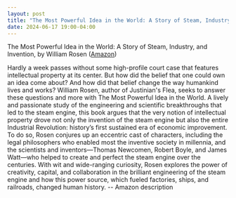 ```yaml
---
layout: post
title: "The Most Powerful Idea in the World: A Story of Steam, Industry, and Invention"
date: 2024-06-17 19:00-04:00
---
```

The Most Powerful Idea in the World: A Story of Steam, Industry, and Invention, by William Rosen ([Amazon](https://www.amazon.com/Most-Powerful-Idea-World-Invention/dp/0226726347/))

Hardly a week passes without some high-profile court case that features intellectual property at its center. But how did the belief that one could own an idea come about? And how did that belief change the way humankind lives and works?
William Rosen, author of Justinian's Flea, seeks to answer these questions and more with The Most Powerful Idea in the World. A lively and passionate study of the engineering and scientific breakthroughs that led to the steam engine, this book argues that the very notion of intellectual property drove not only the invention of the steam engine but also the entire Industrial Revolution: history’s first sustained era of economic improvement. To do so, Rosen conjures up an eccentric cast of characters, including the legal philosophers who enabled most the inventive society in millennia, and the scientists and inventors―Thomas Newcomen, Robert Boyle, and James Watt―who helped to create and perfect the steam engine over the centuries. With wit and wide-ranging curiosity, Rosen explores the power of creativity, capital, and collaboration in the brilliant engineering of the steam engine and how this power source, which fueled factories, ships, and railroads, changed human history.
\-\- Amazon description
